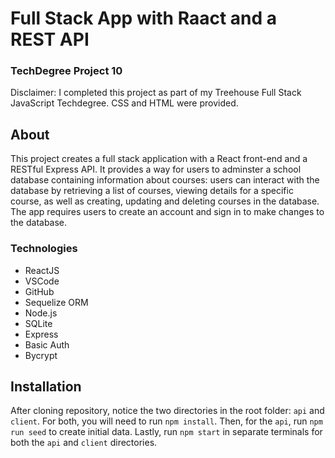 # Full Stack App with Raact and a REST API
### TechDegree Project 10  
Disclaimer: I completed this project as part of my Treehouse Full Stack JavaScript Techdegree. CSS and HTML were provided.

## About
This project creates a full stack application with a React front-end and a RESTful Express API.  It provides a way for users to adminster a school database containing information about courses: users can interact with the database by retrieving a list of courses, viewing details for a specific course, as well as creating, updating and deleting courses in the database.  The app requires users to create an account and sign in to make changes to the database.

### Technologies
* ReactJS
* VSCode
* GitHub
* Sequelize ORM
* Node.js
* SQLite
* Express
* Basic Auth
* Bycrypt

## Installation
After cloning repository, notice the two directories in the root folder: `api` and `client`.  For both, you will need to run `npm install`.  Then, for the `api`,
run `npm run seed` to create initial data.  Lastly, run `npm start` in separate terminals for both the `api` and `client` directories.
